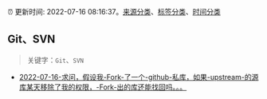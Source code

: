 :alarm_clock: 更新时间: 2022-07-16 08:16:37。[来源分类](../README.md)、[标签分类](../TAGS.md)、[时间分类](../TIMELINE.md)

## Git、SVN


> 关键字：`Git`、`SVN`



- [2022-07-16-求问，假设我-Fork-了一个-github-私库，如果-upstream-的源库某天移除了我的权限，-Fork-出的库还能找回吗。。。](https://www.v2ex.com/t/866636) 